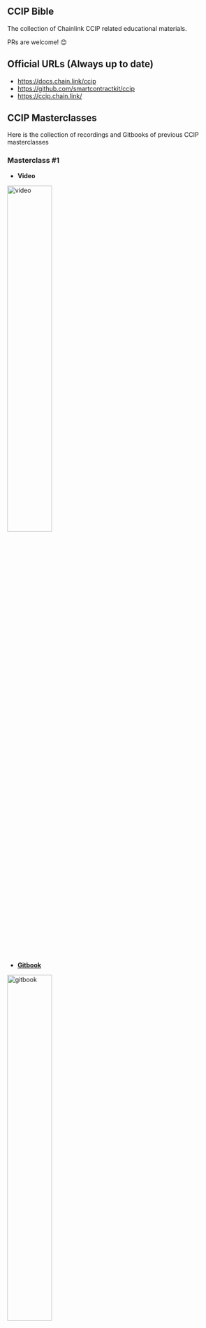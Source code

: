 ## CCIP Bible

The collection of Chainlink CCIP related educational materials. 

PRs are welcome! 😊

## Official URLs (Always up to date)

- https://docs.chain.link/ccip
- https://github.com/smartcontractkit/ccip
- https://ccip.chain.link/

## CCIP Masterclasses

Here is the collection of recordings and Gitbooks of previous CCIP masterclasses

### Masterclass #1

- **Video**

<a href="https://youtu.be/Q18mJ98Ly4Q?feature=shared"><img width="45%" alt="video" src="https://github.com/andrejrakic/ccip-bible/assets/37881789/e8fbc9b2-70e5-4116-a0d6-84cae0daa34f"> 

- **Gitbook**

<a href="https://cll-devrel.gitbook.io/chainlink-ccip/getting-started/chainlink-ccip"><img width="45%"  alt="gitbook" src="https://github.com/andrejrakic/ccip-bible/assets/37881789/6deac270-d307-4805-ad0a-2df9703e006c">

### Masterclass #2

- **Video**

<a href="https://youtu.be/kL511J0bkQY?feature=shared"><img width="45%" alt="video" src="https://github.com/andrejrakic/ccip-bible/assets/37881789/eda635c2-2f29-4176-99e7-419bbc8c328e"> 

- **Gitbook**

<a href="https://cll-devrel.gitbook.io/ccip-masterclass-2"><img width="45%"  alt="gitbook" src="https://github.com/andrejrakic/ccip-bible/assets/37881789/24c73ee4-7822-4081-ab91-32cec3a28b9e">

### Masterclass #3

- **Video**

<a href="https://youtu.be/tNBuMks0HGc?feature=shared"><img width="45%" alt="video" src="https://github.com/andrejrakic/ccip-bible/assets/37881789/08cf9dd8-341d-4591-955a-301077b0b4df"> 

- **Gitbook**

<a href="https://cll-devrel.gitbook.io/ccip-masterclass-3"><img width="45%"  alt="gitbook" src="https://github.com/andrejrakic/ccip-bible/assets/37881789/c7fcac24-bb9b-40c0-975c-3304dc4dd067">

### Masterclass #4

- **Video**

<a href="https://www.youtube.com/live/GsRiVIOLZjY?feature=shared"><img width="45%" alt="video" src="https://github.com/andrejrakic/ccip-bible/assets/37881789/72df194d-af4e-45bb-93d0-f1752365991a"> 

- **Gitbook**

<a href="https://cll-devrel.gitbook.io/ccip-masterclass-4"><img width="45%"  alt="gitbook" src="https://github.com/andrejrakic/ccip-bible/assets/37881789/b1b58786-ef8c-4331-b256-78063d893fdd">

## Open-source guides

- https://github.com/smartcontractkit/ccip-starter-kit-hardhat
- https://github.com/smartcontractkit/ccip-starter-kit-foundry
- https://github.com/smartcontractkit/ccip-cross-chain-nft
- https://github.com/smartcontractkit/ccip-defi-lending
- https://github.com/smartcontractkit/ccip-tic-tac-toe
- https://github.com/smartcontractkit/ccip-liquidation-protector
- https://github.com/smartcontractkit/ccip-cross-chain-name-service
- https://github.com/smartcontractkit/smart-contract-examples/blob/main/ccip/offchain/javascript/src/get-status.js
- https://github.com/smartcontractkit/ccip/blob/ccip-develop/core/scripts/ccip/ccip-revert-reason/main.go
- https://docs.chain.link/ccip/tutorials/ccipreceive-gaslimit
- [Debugging Tips & Tricks](https://cll-devrel.gitbook.io/ccip-masterclass-2/going-beyond-module-2/debugging-tips-and-tricks)
- When working with Foundry, to install Chainlink CCIP contracts using git submodules, run `forge install smartcontractkit/ccip@ccip-develop` and then set remappings to `@chainlink/contracts-ccip/=lib/ccip/contracts/`

## Random #CCIP Tips

<img width="45%" alt="Twitter search" src="https://github.com/andrejrakic/ccip-bible/assets/37881789/34f13d71-42ba-42c4-b307-47c528d891cc">
<br />

- https://x.com/andrej_dev/status/1682317238429446144?s=20
- https://x.com/andrej_dev/status/1682467730023235584?s=20
- https://x.com/andrej_dev/status/1682830117729636353?s=20
- https://x.com/andrej_dev/status/1683191750918299648?s=20
- https://x.com/andrej_dev/status/1683553635630735360?s=20
- https://x.com/andrej_dev/status/1683916526423007232?s=20
- https://x.com/andrej_dev/status/1684280675929583617?s=20
- https://x.com/andrej_dev/status/1684641553996980224?s=20
- https://x.com/andrej_dev/status/1686867098121732096?s=20
- https://x.com/andrej_dev/status/1709979622891192399?s=20
- https://x.com/andrej_dev/status/1709979622891192399?s=20
- https://x.com/andrej_dev/status/1733927615554064415?s=20
- https://x.com/andrej_dev/status/1729464666739392515?s=20
- https://x.com/andrej_dev/status/1772258863326150722?s=20

## Videos

<a href="https://www.youtube.com/live/Dvna-eEQEsQ?feature=shared"><img width="45%" alt="Constellation Hackathon Workshop" src="https://github.com/andrejrakic/ccip-bible/assets/37881789/ec389750-f026-4949-b196-e0be9d19eaeb">

